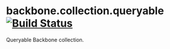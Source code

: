 # backbone.collection.queryable [![Build Status](https://secure.travis-ci.org/simonfan/backbone.collection.queryable.png?branch=master)](http://travis-ci.org/simonfan/backbone.collection.queryable)

Queryable Backbone collection.
